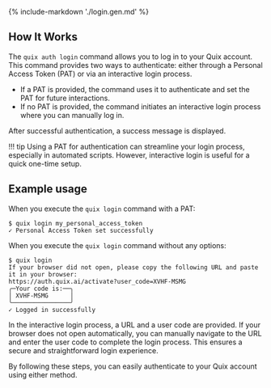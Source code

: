 {% include-markdown './login.gen.md' %}
## How It Works

The `quix auth login` command allows you to log in to your Quix account. This command provides two ways to authenticate: either through a Personal Access Token (PAT) or via an interactive login process.

- If a PAT is provided, the command uses it to authenticate and set the PAT for future interactions.
- If no PAT is provided, the command initiates an interactive login process where you can manually log in.

After successful authentication, a success message is displayed.

!!! tip
    Using a PAT for authentication can streamline your login process, especially in automated scripts. However, interactive login is useful for a quick one-time setup.

## Example usage

When you execute the `quix login` command with a PAT:

```
$ quix login my_personal_access_token
✓ Personal Access Token set successfully
```

When you execute the `quix login` command without any options:

```
$ quix login
If your browser did not open, please copy the following URL and paste it in your browser:
https://auth.quix.ai/activate?user_code=XVHF-MSMG
╭─Your code is:──╮
│ XVHF-MSMG      │
╰────────────────╯
✓ Logged in successfully
```

In the interactive login process, a URL and a user code are provided. If your browser does not open automatically, you can manually navigate to the URL and enter the user code to complete the login process. This ensures a secure and straightforward login experience.

By following these steps, you can easily authenticate to your Quix account using either method.


